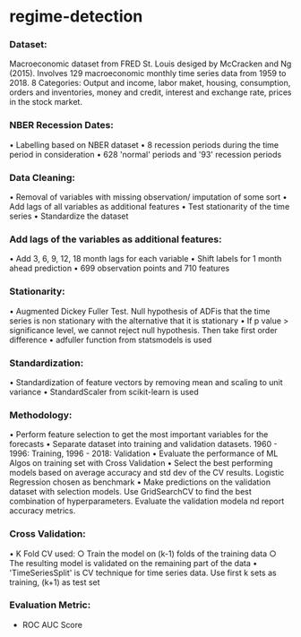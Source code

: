 # regime-detection

### Dataset: 
Macroeconomic dataset from FRED St. Louis desiged by McCracken and Ng (2015).
Involves 129 macroeconomic monthly time series data from 1959 to 2018.
8 Categories: Output and income, labor maket, housing, consumption, orders and inventories, money and credit, interest and exchange rate, prices in the stock market.

### NBER Recession Dates:
• Labelling based on NBER dataset
• 8 recession periods during the time period in consideration
• 628 'normal' periods and '93' recession periods

### Data Cleaning:
• Removal of variables with missing observation/ imputation of some sort
• Add lags of all variables as additional features
• Test stationarity of the time series
• Standardize the dataset

### Add lags of the variables as additional features:
• Add 3, 6, 9, 12, 18 month lags for each variable
• Shift labels for 1 month ahead prediction
• 699 observation points and 710 features

### Stationarity:
• Augmented Dickey Fuller Test. Null hypothesis of ADFis that the time series is non stationary with the alternative that it is stationary
• If p value > significance level, we cannot reject null hypothesis. Then take first order difference
• adfuller function from statsmodels is used

### Standardization:
• Standardization of feature vectors by removing mean and scaling to unit variance
• StandardScaler from scikit-learn is used

### Methodology:
• Perform feature selection to get the most important variables for the forecasts
• Separate dataset into training and validation datasets. 1960 - 1996: Training, 1996 - 2018: Validation
• Evaluate the performance of ML Algos on training set with Cross Validation
• Select the best performing models based on average accuracy and std dev of the CV results. Logistic Regression chosen as benchmark
• Make predictions on the validation dataset with selection models. Use GridSearchCV to find the best combination of hyperparameters. Evaluate the validation modela nd report accuracy metrics.

### Cross Validation:
• K Fold CV used:
	○ Train the model on (k-1) folds of the training data
	○ The resulting model is validated on the remaining part of the data
• 'TimeSeriesSplit' is CV technique for time series data. Use first k sets as training, (k+1) as test set

### Evaluation Metric: 
* ROC AUC Score

